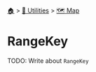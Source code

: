 <!--startTocHeader-->
[🏠](../../README.md) > [🔧 Utilities](../README.md) > [🗺️ Map](README.md)
# RangeKey
<!--endTocHeader-->

TODO: Write about `RangeKey`

<!--startTocSubTopic-->
<!--endTocSubTopic-->
